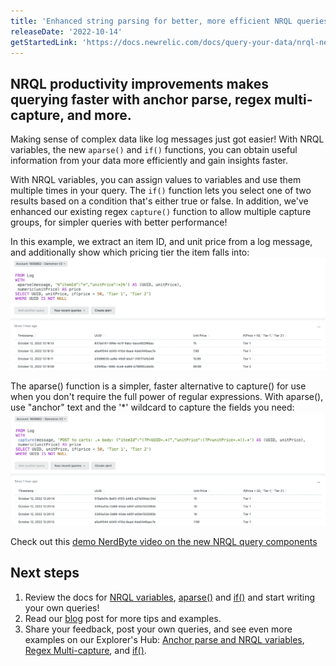 ```yaml
---
title: 'Enhanced string parsing for better, more efficient NRQL queries'
releaseDate: '2022-10-14'
getStartedLink: 'https://docs.newrelic.com/docs/query-your-data/nrql-new-relic-query-language/get-started/nrql-syntax-clauses-functions'
---
```


## NRQL productivity improvements makes querying faster with anchor parse, regex multi-capture, and more.

Making sense of complex data like log messages just got easier! With NRQL variables, the new `aparse()` and `if()` functions, you can obtain useful information from your data more efficiently and gain insights faster.

With NRQL variables, you can assign values to variables and use them multiple times in your query.  The `if()` function lets you select one of two results based on a condition that's either true or false. In addition, we've enhanced our existing regex `capture()` function to allow multiple capture groups, for simpler queries with better performance!

In this example, we extract an item ID, and unit price from a log message, and additionally show which pricing tier the item falls into: 
!["NRQL productivity"](./images/NRQL-Productivity-1.png "NRQL productivity")

The aparse() function is a simpler, faster alternative to capture() for use when you don't require the full power of regular expressions. With aparse(), use "anchor" text and the '*' wildcard to capture the fields you need:
!["NRQL productivity 2"](./images/NRQL-Productivity-2.png "NRQL productivity 2")

Check out this [demo NerdByte video on the new NRQL query components](https://www.youtube.com/watch?v=AxDS1IJCfbY)

## Next steps

1. Review the docs for [NRQL variables](/docs/query-your-data/nrql-new-relic-query-language/get-started/nrql-syntax-clauses-functions/#with-as-nrql-var), [aparse()](/docs/query-your-data/nrql-new-relic-query-language/get-started/nrql-syntax-clauses-functions/#func-aparse) and [if()](/docs/query-your-data/nrql-new-relic-query-language/get-started/nrql-syntax-clauses-functions/#func-if) and start writing your own queries!
2. Read our [blog](https://newrelic.com/blog/how-to-relic/nrql-improvements) post for more tips and examples.
3. Share your feedback, post your own queries, and see even more examples on our Explorer's Hub: [Anchor parse and NRQL variables](https://discuss.newrelic.com/t/anchor-parse-nrql-variables-parsing-values-from-log-just-got-easier), [Regex Multi-capture](https://discuss.newrelic.com/t/regex-multi-capture-now-possible-in-nrql), and [if()](https://discuss.newrelic.com/t/the-if-function-is-now-available-in-nrql).
